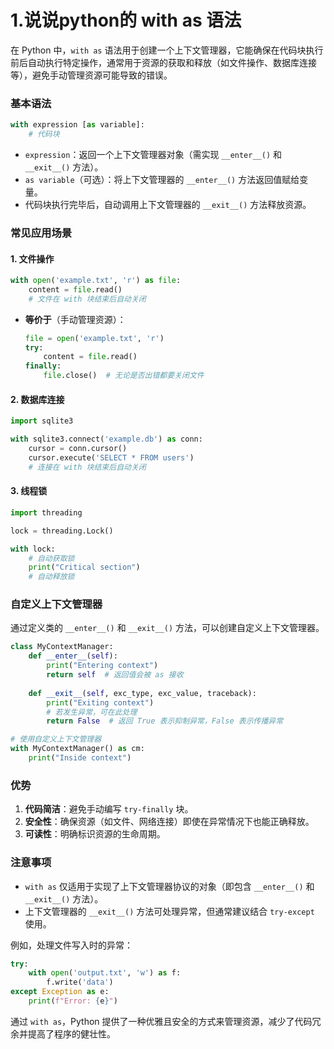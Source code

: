 # 1.说说python的 with   as 语法

在 Python 中，`with as` 语法用于创建一个上下文管理器，它能确保在代码块执行前后自动执行特定操作，通常用于资源的获取和释放（如文件操作、数据库连接等），避免手动管理资源可能导致的错误。


### **基本语法**
```python
with expression [as variable]:
    # 代码块
```
- `expression`：返回一个上下文管理器对象（需实现 `__enter__()` 和 `__exit__()` 方法）。
- `as variable`（可选）：将上下文管理器的 `__enter__()` 方法返回值赋给变量。
- 代码块执行完毕后，自动调用上下文管理器的 `__exit__()` 方法释放资源。


### **常见应用场景**

#### 1. **文件操作**
```python
with open('example.txt', 'r') as file:
    content = file.read()
    # 文件在 with 块结束后自动关闭
```
- **等价于**（手动管理资源）：
  ```python
  file = open('example.txt', 'r')
  try:
      content = file.read()
  finally:
      file.close()  # 无论是否出错都要关闭文件
  ```

#### 2. **数据库连接**
```python
import sqlite3

with sqlite3.connect('example.db') as conn:
    cursor = conn.cursor()
    cursor.execute('SELECT * FROM users')
    # 连接在 with 块结束后自动关闭
```

#### 3. **线程锁**
```python
import threading

lock = threading.Lock()

with lock:
    # 自动获取锁
    print("Critical section")
    # 自动释放锁
```


### **自定义上下文管理器**
通过定义类的 `__enter__()` 和 `__exit__()` 方法，可以创建自定义上下文管理器。

```python
class MyContextManager:
    def __enter__(self):
        print("Entering context")
        return self  # 返回值会被 as 接收
    
    def __exit__(self, exc_type, exc_value, traceback):
        print("Exiting context")
        # 若发生异常，可在此处理
        return False  # 返回 True 表示抑制异常，False 表示传播异常

# 使用自定义上下文管理器
with MyContextManager() as cm:
    print("Inside context")
```


### **优势**
1. **代码简洁**：避免手动编写 `try-finally` 块。
2. **安全性**：确保资源（如文件、网络连接）即使在异常情况下也能正确释放。
3. **可读性**：明确标识资源的生命周期。


### **注意事项**
- `with as` 仅适用于实现了上下文管理器协议的对象（即包含 `__enter__()` 和 `__exit__()` 方法）。
- 上下文管理器的 `__exit__()` 方法可处理异常，但通常建议结合 `try-except` 使用。

例如，处理文件写入时的异常：
```python
try:
    with open('output.txt', 'w') as f:
        f.write('data')
except Exception as e:
    print(f"Error: {e}")
```

通过 `with as`，Python 提供了一种优雅且安全的方式来管理资源，减少了代码冗余并提高了程序的健壮性。